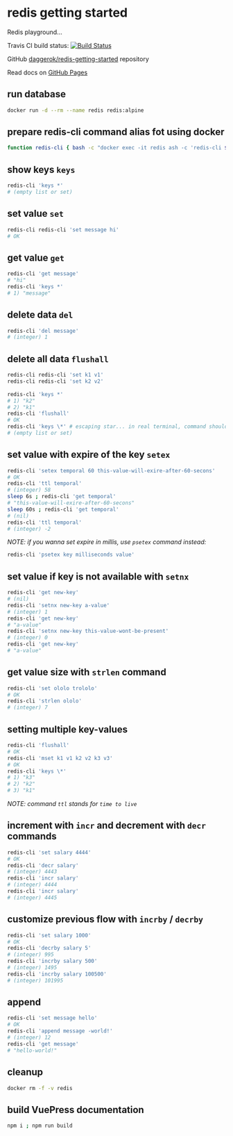 # redis getting started
Redis playground...

Travis CI build status: [![Build Status](https://travis-ci.org/daggerok/redis-getting-started.svg?branch=master)](https://travis-ci.org/daggerok/redis-getting-started/)

GitHub [daggerok/redis-getting-started](https://github.com/daggerok/redis-getting-started/) repository

Read docs on [GitHub Pages](https://daggerok.github.io/redis-getting-started/)

## run database

```bash
docker run -d --rm --name redis redis:alpine
```

## prepare redis-cli command alias fot using docker

```bash
function redis-cli { bash -c "docker exec -it redis ash -c 'redis-cli $1'"; }
```

## show keys `keys`

```bash
redis-cli 'keys *'
# (empty list or set)
```

## set value `set`

```bash
redis-cli redis-cli 'set message hi'
# OK
```

## get value `get`

```bash
redis-cli 'get message'
# "hi"
redis-cli 'keys *'
# 1) "message"
```

## delete data `del`

```bash
redis-cli 'del message'
# (integer) 1
```

## delete all data `flushall`

```bash
redis-cli redis-cli 'set k1 v1'
redis-cli redis-cli 'set k2 v2'
 
redis-cli 'keys *'
# 1) "k2"
# 2) "k1"
redis-cli 'flushall'
# OK
redis-cli 'keys \*' # escaping star... in real terminal, command should be: redis-cli keys *
# (empty list or set)
```

## set value with expire of the key `setex`

```bash
redis-cli 'setex temporal 60 this-value-will-exire-after-60-secons'
# OK
redis-cli 'ttl temporal'
# (integer) 58
sleep 6s ; redis-cli 'get temporal'
# "this-value-will-exire-after-60-secons"
sleep 60s ; redis-cli 'get temporal'
# (nil)
redis-cli 'ttl temporal'
# (integer) -2
```

_NOTE: if you wanna set expire in millis, use `psetex` command instead:_

```bash
redis-cli 'psetex key milliseconds value'
```

## set value if key is not available with `setnx`

```bash
redis-cli 'get new-key'
# (nil)
redis-cli 'setnx new-key a-value'
# (integer) 1
redis-cli 'get new-key'
# "a-value"
redis-cli 'setnx new-key this-value-wont-be-present'
# (integer) 0
redis-cli 'get new-key'
# "a-value"
```

## get value size with `strlen` command

```bash
redis-cli 'set ololo trololo'
# OK
redis-cli 'strlen ololo'
# (integer) 7
```

## setting multiple key-values

```bash
redis-cli 'flushall'
# OK
redis-cli 'mset k1 v1 k2 v2 k3 v3'
# OK
redis-cli 'keys \*'
# 1) "k3"
# 2) "k2"
# 3) "k1"
```
 
_NOTE:  command `ttl` stands for `time to live`_

## increment with `incr` and decrement with `decr`  commands

```bash
redis-cli 'set salary 4444'
# OK
redis-cli 'decr salary'
# (integer) 4443
redis-cli 'incr salary'
# (integer) 4444
redis-cli 'incr salary'
# (integer) 4445
```

## customize previous flow with `incrby` / `decrby`

```bash
redis-cli 'set salary 1000'
# OK
redis-cli 'decrby salary 5'
# (integer) 995
redis-cli 'incrby salary 500'
# (integer) 1495
redis-cli 'incrby salary 100500'
# (integer) 101995
```

## append

```bash
redis-cli 'set message hello'
# OK
redis-cli 'append message -world!'
# (integer) 12
redis-cli 'get message'
# "hello-world!"
```

## cleanup

```bash
docker rm -f -v redis
```

## build VuePress documentation

```bash
npm i ; npm run build
```
